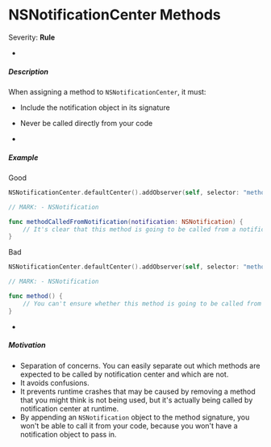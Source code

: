 NSNotificationCenter Methods
============================

Severity: **Rule**

-

##### Description

When assigning a method to `NSNotificationCenter`, it must:
- Include the notification object in its signature
- Never be called directly from your code

-

##### Example
Good
```swift
NSNotificationCenter.defaultCenter().addObserver(self, selector: "methodCalledFromNotification:", name: NotificationExampleName, object: nil)

// MARK: - NSNotification

func methodCalledFromNotification(notification: NSNotification) {
    // It's clear that this method is going to be called from a notification.
}
```

Bad
```swift
NSNotificationCenter.defaultCenter().addObserver(self, selector: "method", name: NotificationExampleName, object: nil)

// MARK: - NSNotification

func method() {
    // You can't ensure whether this method is going to be called from a notification or somewhere else...
}

```

-

##### Motivation
- Separation of concerns. You can easily separate out which methods are expected to be called by notification center and which are not.
- It avoids confusions.
- It prevents runtime crashes that may be caused by removing a method that you might think is not being used, but it's actually being called by notification center at runtime.
- By appending an `NSNotification` object to the method signature, you won't be able to call it from your code, because you won't have a notification object to pass in.